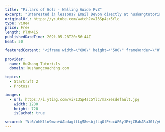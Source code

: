 ```yaml
---
title: "Pillars of Gold - Walling Guide PvZ"
excerpt: "Interested in lessons? Email Devon directly at hushangtutorials@outlook.com ------------------------------------------------------------------------------------------------------- Want to support HuShang Tutorials directly? Patreon is a website where you can contribute a monthly donation that will help"
originalUrl: https://youtube.com/watch?v=I3Sp4sc5Ylc
type: video
price: Free
length: PT3M41S
publishedDateTime: 2020-05-28T20:56:44Z
heat: 50

featuredContent: "<iframe width=\"800\" height=\"500\" frameborder=\"0\" src=\"https://www.youtube.com/embed/I3Sp4sc5Ylc\" allow=\"accelerometer; autoplay; encrypted-media; gyroscope; picture-in-picture\" allowfullscreen></iframe>"

provider:
  name: HuShang Tutorials
  domain: hushangcoaching.com

topics:
  - StarCraft 2
  - Protoss

images:
  - url: https://i.ytimg.com/vi/I3Sp4sc5Ylc/maxresdefault.jpg
    width: 1280
    height: 720
    isCached: true

secured: "Wt6/ohKllo9mwa+AAbdagttLgM8wsbjfLqOfP+ocWF6yJE+jCBahARaJ0f/y6psaC8AJVQURBKhmaQdO6al/rbECo0MAMNwpymUD+ttQhL2FJyJOGHGTyqbzozymyLmC7TSa/UKPosFGgvh3VEngdG+ppABOSJDihCTvenYmRHEcfWYjugxBAeyar4xqF1wimGCZIhU9R3dvu9oZEBHb3kdTx29oRNC31AlvHHQm7CFy5JBXP/Bb5I9+S+JQZ1eif0nZ3HCmpOccrmUxWBVRZzV5By4TrDH8usQqMsWJ/8WrNEdjmQgb51qZrN9ruP2tddoZ+44x4AYNmmgiGPOz+jdfDnSqbNCmS9keGMlsPf9XE0+3VTU+iWtu5f7M/nFBsmNMB93AvjPECN2uvT0ESU8SNX5bXcNvqqSvzybD9yA=;cVC44+wmbKk7pTHolTstsw=="
---
```


